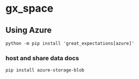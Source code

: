 # gx_space

## Using Azure

```
python -m pip install 'great_expectations[azure]'
```

### host and share data docs

```
pip install azure-storage-blob
```
